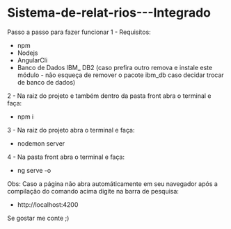 # Sistema-de-relat-rios---Integrado

Passo a passo para fazer funcionar
1 - Requisítos:
   - npm
   - Nodejs
   - AngularCli
   - Banco de Dados IBM_ DB2 (caso prefira outro remova e instale este módulo - não esqueça de remover o pacote ibm_db caso decidar trocar de banco de dados)

2 - Na raiz do projeto e também dentro da pasta front abra o terminal e faça:
  - npm i

3 - Na raiz do projeto abra o terminal e faça:
  - nodemon server

4 - Na pasta front abra o terminal e faça:
  - ng serve -o
  
 Obs: Caso a página não abra automáticamente em seu navegador após a compilação do comando acima digite na barra de pesquisa:
  - http://localhost:4200
  
 Se gostar me conte ;)
